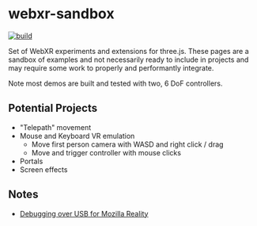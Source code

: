 # webxr-sandbox

[![build](https://img.shields.io/github/workflow/status/gkjohnson/webxr-sandbox/Node.js%20CI?style=flat-square&label=build)](https://github.com/gkjohnson/webxr-sandbox/actions)

Set of WebXR experiments and extensions for three.js. These pages are a sandbox of examples and not necessarily ready to include in projects and may require some work to properly and performantly integrate.

Note most demos are built and tested with two, 6 DoF controllers.

## Potential Projects

- "Telepath" movement
- Mouse and Keyboard VR emulation
	- Move first person camera with WASD and right click / drag
	- Move and trigger controller with mouse clicks
- Portals
- Screen effects

## Notes

- [Debugging over USB for Mozilla Reality](https://developer.mozilla.org/en-US/docs/Tools/about:debugging)
